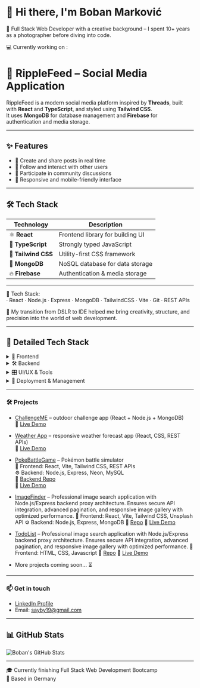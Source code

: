 # 👋 Hi there, I'm Boban Marković

🎯 Full Stack Web Developer with a creative background – I spent 10+ years as a photographer before diving into code.

💻 Currently working on :
# 🌊 RippleFeed – Social Media Application

RippleFeed is a modern social media platform inspired by **Threads**, built with **React** and **TypeScript**, and styled using **Tailwind CSS**.  
It uses **MongoDB** for database management and **Firebase** for authentication and media storage.

---

## ✨ Features

- 📝 Create and share posts in real time  
- 👥 Follow and interact with other users  
- 💬 Participate in community discussions  
- 📱 Responsive and mobile-friendly interface  

---

## 🛠 Tech Stack

| Technology | Description |
|------------|-------------|
| ⚛️ **React** | Frontend library for building UI |
| 📘 **TypeScript** | Strongly typed JavaScript |
| 🎨 **Tailwind CSS** | Utility-first CSS framework |
| 🍃 **MongoDB** | NoSQL database for data storage |
| 🔥 **Firebase** | Authentication & media storage |


---

🔧 Tech Stack:  
· React · Node.js · Express · MongoDB · TailwindCSS · Vite · Git · REST APIs

🚀 My transition from DSLR to IDE helped me bring creativity, structure, and precision into the world of web development.

---

## 🧰 Detailed Tech Stack

<details>
<summary>🎨 Frontend</summary>
  
- HTML5, CSS3, JavaScript (ES6+), TypeScript
- React, React Router
- Tailwind CSS
- Vite
  
</details>

<details>
<summary>🛠️ Backend</summary>
  
- Node.js, Express.js
- JWT Authentication
- MongoDB, MySQL, PostgreSQL
- Postman, Insomnia
- RestAPI
</details>

<details>
<summary> 🎛️ UI/UX & Tools</summary>
  
- Tailwind CSS, DaisyUI
- Figma, Excalidraw, Photoshop, Illustrator
  
</details>

<details>
<summary>🚀 Deployment & Management</summary>
  
- GitHub Pages, Netlify, Render
- Git
- Trello
  
</details>

---

### 🛠️ Projects
- [ChallengeME](https://github.com/MarkovicBob/f-challengeme) – outdoor challenge app (React + Node.js + MongoDB)  
  🔗 [Live Demo](https://challengemerpb.netlify.app/)

- [Weather App](https://github.com/MarkovicBob/weather-app) – responsive weather forecast app (React, CSS, REST APIs)  
  🔗 [Live Demo](https://skywatch2025.netlify.app/)

- [PokeBattleGame](https://github.com/MarkovicBob/GP-f-PokeBattleGame) – Pokémon battle simulator  
  🧩 Frontend: React, Vite, Tailwind CSS, REST APIs  
  ⚙️ Backend: Node.js, Express, Neon, MySQL  
  🔧 [Backend Repo](https://github.com/MarkovicBob/backend-pokebattlegame)  
  🔗 [Live Demo](https://pokebattlegame.netlify.app/)

- [ImageFinder]() – Professional image search application with Node.js/Express backend proxy architecture. Ensures secure API integration, advanced pagination, and responsive image gallery with optimized performance.
  🧩 Frontend: React, Vite, Tailwind CSS, Unsplash API
  ⚙️ Backend: Node.js, Express, MongoDB
  🔧 [Repo](https://github.com/MarkovicBob/ImageFinder) 
  🔗 [Live Demo](https://app.netlify.com/projects/imagefinder2025/overview)

- [TodoList]() – Professional image search application with Node.js/Express backend proxy architecture. Ensures secure API integration, advanced pagination, and responsive image gallery with optimized performance.
  🧩 Frontend: HTML, CSS, Javascript
  🔧 [Repo](https://github.com/MarkovicBob/TodoList) 
  🔗 [Live Demo](https://todolistt2025.netlify.app/)
  
- More projects coming soon... ⏳

---

### 📫 Get in touch
- [LinkedIn Profile](https://www.linkedin.com/in/boban-markovic-b820b415a)  
- Email: sayby19@gmail.com

---

## 📊 GitHub Stats

![Boban's GitHub Stats](https://github-readme-stats.vercel.app/api?username=MarkovicBob&show_icons=true&theme=tokyonight&hide_border=true)

---

🎓 Currently finishing Full Stack Web Development Bootcamp  
📍 Based in Germany

